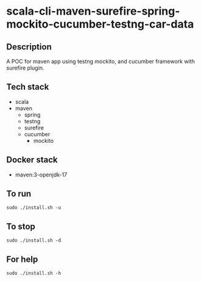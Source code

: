 # scala-cli-maven-surefire-spring-mockito-cucumber-testng-car-data

## Description
A POC for maven app using testng
mockito, and cucumber framework
 with surefire plugin.

## Tech stack
- scala
- maven
	- spring
  - testng
  - surefire
  - cucumber
	- mockito


## Docker stack
- maven:3-openjdk-17

## To run
`sudo ./install.sh -u`

## To stop
`sudo ./install.sh -d`

## For help
`sudo ./install.sh -h`
